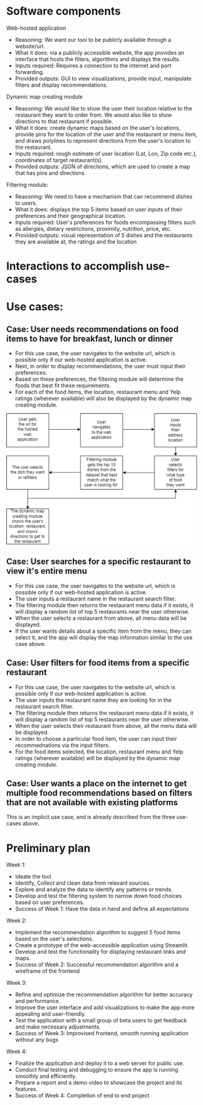 # Software components
Web-hosted application
- Reasoning: We want our tool to be publicly available through a website/url. 
- What it does: via a publicly accessible website, the app provides an interface that hosts the filters, algorithms and displays the results.  
- Inputs required: Requires a connection to the internet and port forwarding.
- Provided outputs: GUI to view visualizations, provide input, manipulate filters and display recommendations.   

Dynamic map creating module
- Reasoning: We would like to show the user their location relative to the restaurant they want to order from. We would also like to show directions to that restaurant if possible.   
- What it does: create dynamic maps based on the user's locations, provide pins for the location of the user and the restaurant or menu item, and draws polylines to represent directions from the user's location to the restaurant.  
- Inputs required: rough estimate of user location (Lat, Lon, Zip code etc.), coordinates of target restaurant(s).
- Provided outputs: JSON of directions, which are used to create a map that has pins and directions.  

Filtering module:
- Reasoning: We need to have a mechanism that can recommend dishes to users.  
- What it does: displays the top 5 items based on user inputs of their preferences and their geographical location.  
- Inputs required: User's preferences for foods encompassing filters such as allergies, dietary restrictions, proximity, nutrition, price, etc.  
- Provided outputs: visual representation of 5 dishes and the restaurants they are available at, the ratings and the location   

# Interactions to accomplish use-cases
# Use cases:
## Case: User needs recommendations on food items to have for breakfast, lunch or dinner
- For this use case, the user navigates to the website url, which is possible only if our web-hosted application is active. 
- Next, in order to display recommendations, the user must input their preferences. 
- Based on these preferences, the filtering module will determine the foods that best fit these requirements.
- For each of the food items, the location, restaurant menu and Yelp ratings (wherever available) will also be displayed by the dynamic map creating module.    


![alt text](../images/UseCaseInteractionGraph1.png)


## Case: User searches for a specific restaurant to view it's entire menu  
- For this use case, the user navigates to the website url, which is possible only if our web-hosted application is active. 
- The user inputs a restaurant name in the restaurant search filter. 
- The filtering module then returns the restaurant menu data if it exists, it will display a random list of top 5 restaurants near the user otherwise.  
- When the user selects a restaurant from above, all menu data will be displayed.  
- If the user wants details about a specific item from the menu, they can select it, and the app will display the map information similar to the use case above.  

## Case: User filters for food items from a specific restaurant  
- For this use case, the user navigates to the website url, which is possible only if our web-hosted application is active.
- The user inputs the restaurant name they are looking for in the restaurant search filter. 
- The filtering module then returns the restaurant menu data if it exists, it will display a random list of top 5 restaurants near the user otherwise.  
- When the user selects their restaurant from above, all the menu data will be displayed.  
- In order to choose a particular food item, the user can input their recommednations via the input filters. 
- For the food items selected, the location, restaurant menu and Yelp ratings (wherever available) will be displayed by the dynamic map creating module.    

## Case: User wants a place on the internet to get multiple food recommendations based on filters that are not available with existing platforms  
This is an implicit use case, and is already described from the three use-cases above.

# Preliminary plan
Week 1:
- Ideate the tool
- Identify, Collect and clean data from relevant sources.
- Explore and analyze the data to identify any patterns or trends.
- Develop and test the filtering system to narrow down food choices based on user preferences.
- Success of Week 1: Have the data in hand and define all expectations

Week 2:
- Implement the recommendation algorithm to suggest 5 food items based on the user's selections.
- Create a prototype of the web-accessible application using Streamlit.
- Develop and test the functionality for displaying restaurant links and maps.
- Success of Week 2: Successful recommendation algorithm and a wireframe of the frontend

Week 3:
- Refine and optimize the recommendation algorithm for better accuracy and performance.
- Improve the user interface and add visualizations to make the app more appealing and user-friendly.
- Test the application with a small group of beta users to get feedback and make necessary adjustments.
- Success of Week 3: Improvised frontend, smooth running application without any bugs

Week 4:
- Finalize the application and deploy it to a web server for public use.
- Conduct final testing and debugging to ensure the app is running smoothly and efficiently.
- Prepare a report and a demo video to showcase the project and its features.
- Success of Week 4: Completion of end to end project
